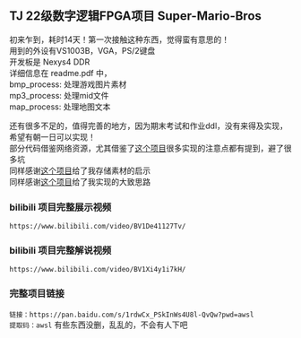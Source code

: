 ## TJ 22级数字逻辑FPGA项目 Super-Mario-Bros  
初来乍到，耗时14天！第一次接触这种东西，觉得蛮有意思的！  
用到的外设有VS1003B，VGA，PS/2键盘  
开发板是 Nexys4 DDR  
详细信息在 readme.pdf 中，  
bmp_process: 处理游戏图片素材  
mp3_process: 处理mid文件  
map_process: 处理地图文本

还有很多不足的，值得完善的地方，因为期末考试和作业ddl，没有来得及实现，希望有朝一日可以实现！  
部分代码借鉴网络资源，尤其借鉴了[这个项目](https://github.com/def-saizi-baka/Digital_Logic_FPGA_final_hw.git)很多实现的注意点都有提到，避了很多坑  
同样感谢[这个项目](https://github.com/letyrodri/fpga-super-mario.git)给了我存储素材的启示  
同样感谢[这个项目](https://github.com/Keytoyze/FPGA-SuperMario.git)给了我实现的大致思路

### bilibili 项目完整展示视频  
`https://www.bilibili.com/video/BV1De41127Tv/`  

### bilibili 项目完整解说视频
`https://www.bilibili.com/video/BV1Xi4y1i7kH/`

### 完整项目链接
`链接：https://pan.baidu.com/s/1rdwCx_PSkInWs4U8l-QvQw?pwd=awsl`  
`提取码：awsl` 有些东西没删，乱乱的，不会有人下吧
